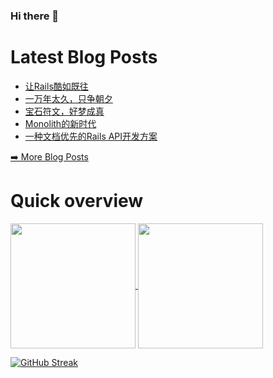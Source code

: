 ### Hi there 👋

<!--
**xfyuan/xfyuan** is a ✨ _special_ ✨ repository because its `README.md` (this file) appears on your GitHub profile.

Here are some ideas to get you started:

- 🔭 I’m currently working on ...
- 🌱 I’m currently learning ...
- 👯 I’m looking to collaborate on ...
- 🤔 I’m looking for help with ...
- 💬 Ask me about ...
- 📫 How to reach me: ...
- 😄 Pronouns: ...
- ⚡ Fun fact: ...
-->

# Latest Blog Posts
<!-- BLOG-POST-LIST:START -->
- [让Rails酷如既往](http://xfyuan.github.io/2025/06/keeping-rails-cool-the-modern-frontend-toolkit/)
- [一万年太久，只争朝夕](http://xfyuan.github.io/2025/04/railing-against-time-tools-and-techniques-that-got-us-5x-faster-result/)
- [宝石符文，好梦成真](http://xfyuan.github.io/2025/03/gemfile-of-dreams-libraries-we-use-to-build-rails-apps/)
- [Monolith的新时代](http://xfyuan.github.io/2025/03/inertiajs-in-rails-a-new-era-of-effortless-integration/)
- [一种文档优先的Rails API开发方案](http://xfyuan.github.io/2024/06/let-there-be-docs-a-documentation-first-approach-to-rails-api-development/)
<!-- BLOG-POST-LIST:END -->
<p><a href="https://xfyuan.github.io/">➡️ More Blog Posts</a></p>

# Quick overview

<a href="https://github.com/anuraghazra/github-readme-stats">
  <img height=200 align="center" src="https://github-readme-stats.vercel.app/api?username=xfyuan&show_icons=true&theme=tokyonight" />
</a>
<a href="https://github.com/anuraghazra/convoychat">
  <img height=200 align="center" src="https://github-readme-stats.vercel.app/api/top-langs?username=xfyuan&layout=compact&theme=tokyonight&langs_count=8&card_width=320" />
</a>

[![GitHub Streak](https://streak-stats.demolab.com?user=xfyuan&theme=tokyonight-duo&card_width=820)](https://git.io/streak-stats)
